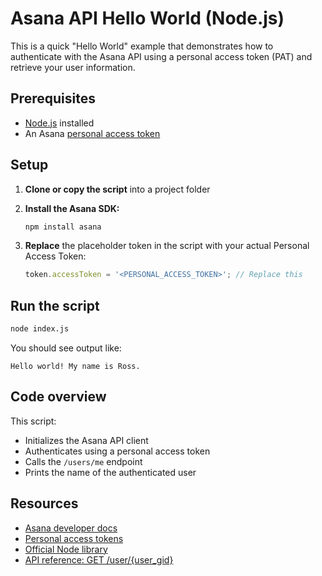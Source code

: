 # Asana API Hello World (Node.js)

This is a quick "Hello World" example that demonstrates how to authenticate with the Asana API using a personal access token (PAT) and retrieve your user information.

## Prerequisites

- [Node.js](https://nodejs.org/) installed
- An Asana [personal access token](https://developers.asana.com/docs/personal-access-token)

## Setup

1. **Clone or copy the script** into a project folder
2. **Install the Asana SDK:**

   ```bash
   npm install asana
   ```

3. **Replace** the placeholder token in the script with your actual Personal Access Token:

   ```js
   token.accessToken = '<PERSONAL_ACCESS_TOKEN>'; // Replace this
   ```

## Run the script

```bash
node index.js
```

You should see output like:

```
Hello world! My name is Ross.
```

## Code overview

This script:

- Initializes the Asana API client
- Authenticates using a personal access token
- Calls the `/users/me` endpoint
- Prints the name of the authenticated user

## Resources

- [Asana developer docs](https://developers.asana.com/docs)
- [Personal access tokens](https://developers.asana.com/docs/personal-access-token)
- [Official Node library](https://github.com/Asana/node-asana)
- [API reference: GET /user/{user_gid}](https://developers.asana.com/reference/getuser) 